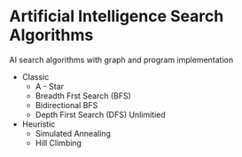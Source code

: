 # Artificial Intelligence Search Algorithms
AI search algorithms with graph and program implementation


* Classic
  * A - Star
  * Breadth Frst Search (BFS)
  * Bidirectional BFS
  * Depth First Search (DFS) Unlimitied
* Heuristic
  * Simulated Annealing
  * Hill Climbing
